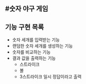 #숫자 야구 게임
---

## 기능 구현 목록

- 숫자 세개를 입력받는 기능
- 랜덤한 숫자 세개를 생성하는 기능
- 숫자를 비교하는 기능
- 결과 값을 출력하는 기능
    - 스트라이크
    - 볼
    - 3스트라이크 일시 정답이라고 출력
    